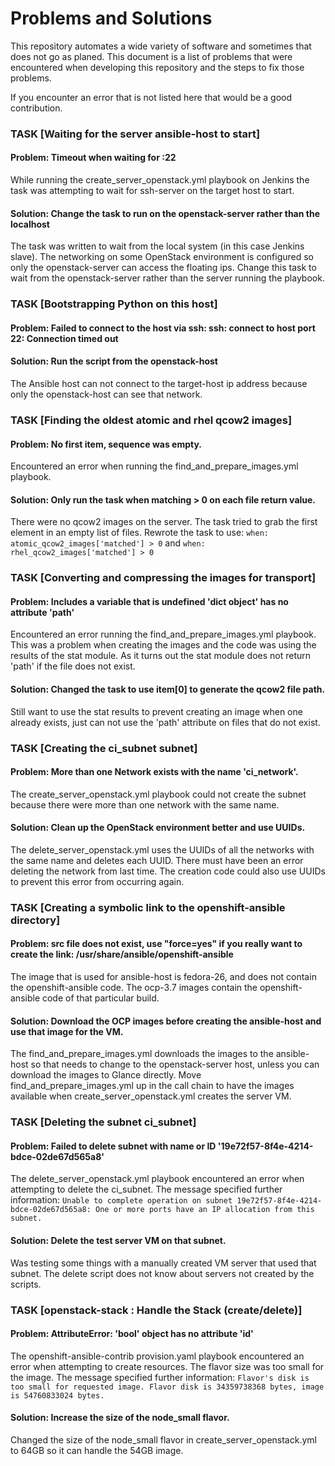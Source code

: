 # Problems and Solutions

This repository automates a wide variety of software and sometimes that does
not go as planed. This document is a list of problems that were encountered
when developing this repository and the steps to fix those problems.

If you encounter an error that is not listed here that would be a good
contribution.

### TASK [Waiting for the server ansible-host to start]
#### Problem: Timeout when waiting for <target-host-ip-address>:22
While running the create_server_openstack.yml playbook on Jenkins
the task was attempting to wait for ssh-server on the target host to start.
#### Solution: Change the task to run on the openstack-server rather than the localhost
The task was written to wait from the local system (in this case Jenkins slave).
The networking on some OpenStack environment is configured so only the
openstack-server can access the floating ips. Change this task to wait from the
openstack-server rather than the server running the playbook.

### TASK [Bootstrapping Python on this host]
#### Problem: Failed to connect to the host via ssh: ssh: connect to host <target-host-ip-address> port 22: Connection timed out
#### Solution: Run the script from the openstack-host
The Ansible host can not connect to the target-host ip address because only the
openstack-host can see that network.

### TASK [Finding the oldest atomic and rhel qcow2 images]
#### Problem: No first item, sequence was empty.
Encountered an error when running the find_and_prepare_images.yml playbook.
#### Solution: Only run the task when matching > 0 on each file return value.
There were no qcow2 images on the server. The task tried to grab the first
element in an empty list of files. Rewrote the task to use:
`when: atomic_qcow2_images['matched'] > 0` and
`when: rhel_qcow2_images['matched'] > 0`

### TASK [Converting and compressing the images for transport]
#### Problem: Includes a variable that is undefined 'dict object' has no attribute 'path'
Encountered an error running the find_and_prepare_images.yml playbook. This was
a problem when creating the images and the code was using the results of the
stat module. As it  turns out the stat module does not return 'path' if the file
does not exist.
#### Solution: Changed the task to use item[0] to generate the qcow2 file path.
Still want to use the stat results to prevent creating an image when one
already exists, just can not use the 'path' attribute on files that do not
exist.

### TASK [Creating the ci_subnet subnet]
#### Problem: More than one Network exists with the name 'ci_network'.
The create_server_openstack.yml playbook could not create the subnet because
there were more than one network with the same name.
#### Solution: Clean up the OpenStack environment better and use UUIDs.
The delete_server_openstack.yml uses the UUIDs of all the networks with the
same name and deletes each UUID. There must have been an error deleting the
network from last time. The creation code could also use UUIDs to prevent this
error from occurring again.

### TASK [Creating a symbolic link to the openshift-ansible directory]
#### Problem: src file does not exist, use \"force=yes\" if you really want to create the link: /usr/share/ansible/openshift-ansible
The image that is used for ansible-host is fedora-26, and does not contain
the openshift-ansible code. The ocp-3.7 images contain the openshift-ansible
code of that particular build.
#### Solution: Download the OCP images before creating the ansible-host and use that image for the VM.
The find_and_prepare_images.yml downloads the images to the ansible-host so that
needs to change to the openstack-server host, unless you can download the images
to Glance directly. Move find_and_prepare_images.yml up in the call chain to
have the images available when create_server_openstack.yml creates the server
VM.

### TASK [Deleting the subnet ci_subnet]
#### Problem: Failed to delete subnet with name or ID '19e72f57-8f4e-4214-bdce-02de67d565a8'
The delete_server_openstack.yml playbook encountered an error when attempting
to delete the ci_subnet. The message specified further information:
`Unable to complete operation on subnet 19e72f57-8f4e-4214-bdce-02de67d565a8: One or more ports have an IP allocation from this subnet.`
#### Solution: Delete the test server VM on that subnet.
Was testing some things with a manually created VM server that used that subnet.
The delete script does not know about servers not created by the scripts.

### TASK [openstack-stack : Handle the Stack (create/delete)]
#### Problem: AttributeError: 'bool' object has no attribute 'id'
The openshift-ansible-contrib provision.yaml playbook encountered an error when
attempting to create resources. The flavor size was too small for the image.
The message specified further information:
`Flavor's disk is too small for requested image. Flavor disk is 34359738368 bytes, image is 54760833024 bytes.`
#### Solution: Increase the size of the node_small flavor.
Changed the size of the node_small flavor in create_server_openstack.yml to
64GB so it can handle the 54GB image.
